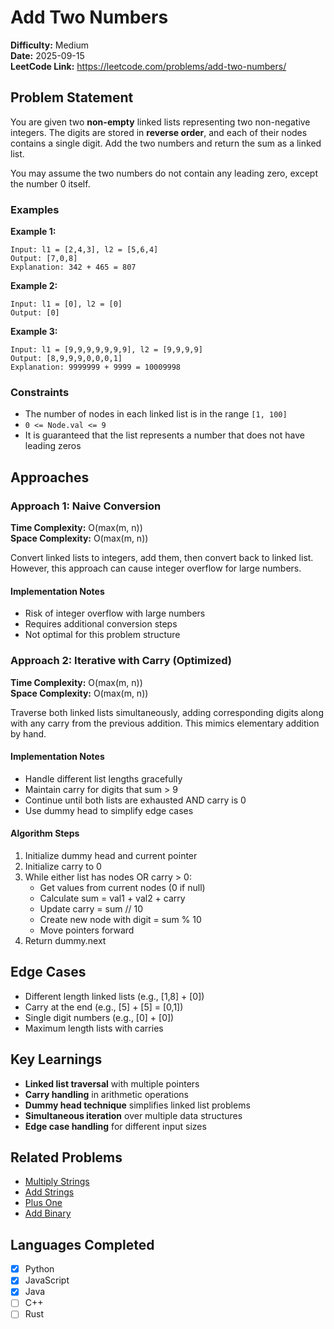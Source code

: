 # Add Two Numbers
**Difficulty:** Medium  
**Date:** 2025-09-15  
**LeetCode Link:** https://leetcode.com/problems/add-two-numbers/

## Problem Statement
You are given two **non-empty** linked lists representing two non-negative integers. The digits are stored in **reverse order**, and each of their nodes contains a single digit. Add the two numbers and return the sum as a linked list.

You may assume the two numbers do not contain any leading zero, except the number 0 itself.

### Examples
**Example 1:**
```
Input: l1 = [2,4,3], l2 = [5,6,4]
Output: [7,0,8]
Explanation: 342 + 465 = 807
```

**Example 2:**
```
Input: l1 = [0], l2 = [0]
Output: [0]
```

**Example 3:**
```
Input: l1 = [9,9,9,9,9,9,9], l2 = [9,9,9,9]
Output: [8,9,9,9,0,0,0,1]
Explanation: 9999999 + 9999 = 10009998
```

### Constraints
- The number of nodes in each linked list is in the range `[1, 100]`
- `0 <= Node.val <= 9`
- It is guaranteed that the list represents a number that does not have leading zeros

## Approaches

### Approach 1: Naive Conversion
**Time Complexity:** O(max(m, n))  
**Space Complexity:** O(max(m, n))

Convert linked lists to integers, add them, then convert back to linked list. However, this approach can cause integer overflow for large numbers.

#### Implementation Notes
- Risk of integer overflow with large numbers
- Requires additional conversion steps
- Not optimal for this problem structure

### Approach 2: Iterative with Carry (Optimized)
**Time Complexity:** O(max(m, n))  
**Space Complexity:** O(max(m, n))

Traverse both linked lists simultaneously, adding corresponding digits along with any carry from the previous addition. This mimics elementary addition by hand.

#### Implementation Notes
- Handle different list lengths gracefully
- Maintain carry for digits that sum > 9
- Continue until both lists are exhausted AND carry is 0
- Use dummy head to simplify edge cases

#### Algorithm Steps
1. Initialize dummy head and current pointer
2. Initialize carry to 0
3. While either list has nodes OR carry > 0:
   - Get values from current nodes (0 if null)
   - Calculate sum = val1 + val2 + carry
   - Update carry = sum // 10
   - Create new node with digit = sum % 10
   - Move pointers forward
4. Return dummy.next

## Edge Cases
- Different length linked lists (e.g., [1,8] + [0])
- Carry at the end (e.g., [5] + [5] = [0,1])
- Single digit numbers (e.g., [0] + [0])
- Maximum length lists with carries

## Key Learnings
- **Linked list traversal** with multiple pointers
- **Carry handling** in arithmetic operations
- **Dummy head technique** simplifies linked list problems
- **Simultaneous iteration** over multiple data structures
- **Edge case handling** for different input sizes

## Related Problems
- [Multiply Strings](https://leetcode.com/problems/multiply-strings/)
- [Add Strings](https://leetcode.com/problems/add-strings/)
- [Plus One](https://leetcode.com/problems/plus-one/)
- [Add Binary](https://leetcode.com/problems/add-binary/)

## Languages Completed
- [x] Python
- [x] JavaScript
- [x] Java
- [ ] C++
- [ ] Rust
